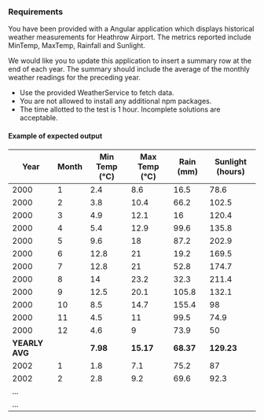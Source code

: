 ### Requirements

You have been provided with a Angular application which displays historical weather measurements for Heathrow Airport. The metrics reported include MinTemp, MaxTemp, Rainfall and Sunlight.

We would like you to update this application to insert a summary row at the end of each year. The summary should include the average of the monthly weather readings for the preceding year.

* Use the provided WeatherService to fetch data.
* You are not allowed to install any additional npm packages.
* The time allotted to the test is 1 hour. Incomplete solutions are acceptable.

#### Example of expected output


| Year	| Month | Min Temp (°C) | Max Temp (°C) | Rain (mm)	| Sunlight (hours) |
|-------|-------|---------------|---------------|-----------| -----------------|
| 2000  | 1     | 2.4           | 8.6           | 16.5      | 78.6             |
| 2000  | 2     | 3.8           | 10.4          | 66.2      | 102.5            |
| 2000  | 3     | 4.9           | 12.1          | 16        | 120.4            |
| 2000  | 4     | 5.4           | 12.9          | 99.6      | 135.8            |
| 2000  | 5     | 9.6           | 18            | 87.2      | 202.9            |
| 2000  | 6     | 12.8          | 21            | 19.2      | 169.5            |
| 2000  | 7     | 12.8          | 21            | 52.8      | 174.7            |
| 2000  | 8     | 14            | 23.2          | 32.3      | 211.4            |
| 2000  | 9     | 12.5          | 20.1          | 105.8     | 132.1            |
| 2000  | 10    | 8.5           | 14.7          | 155.4     | 98               | 
| 2000  | 11    | 4.5           | 11            | 99.5      | 74.9             |
| 2000  | 12    | 4.6           | 9             | 73.9      | 50               |
| **YEARLY AVG** || **7.98**    | **15.17**     | **68.37** | **129.23**       |
| 2002  | 1     | 1.8           | 7.1           | 75.2      | 87               |
| 2002  | 2     | 2.8           | 9.2           | 69.6      | 92.3             |
| ...   |       |               |               |           |                  |
| ...   |       |               |               |           |                  |

